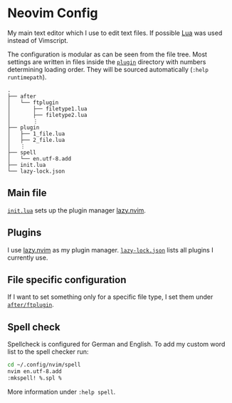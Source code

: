 # Neovim Config

My main text editor which I use to edit text files.
If possible [Lua](https://www.lua.org/) was used instead of Vimscript.

The configuration is modular as can be seen from the file tree.
Most settings are written in files inside the [`plugin`](plugin) directory
with numbers determining loading order.
They will be sourced automatically (`:help runtimepath`).

```
.
├── after
│   └── ftplugin
│       ├── filetype1.lua
│       ├── filetype2.lua
│       ⋮
├── plugin
│   ├── 1_file.lua
│   ├── 2_file.lua
│   ⋮
├── spell
│   └── en.utf-8.add
├── init.lua
└── lazy-lock.json
```

## Main file

[`init.lua`](init.lua) sets up the plugin manager
[lazy.nvim](https://github.com/folke/lazy.nvim).

## Plugins

I use [lazy.nvim](https://github.com/folke/lazy.nvim) as my plugin manager.
[`lazy-lock.json`](lazy-lock.json) lists all plugins I currently use.

## File specific configuration

If I want to set something only for a specific file type,
I set them under [`after/ftplugin`](after/ftplugin/).

## Spell check

Spellcheck is configured for German and English. To add my custom word list to
the spell checker run:

```sh
cd ~/.config/nvim/spell
nvim en.utf-8.add
:mkspell! %.spl %
```

More information under `:help spell`.
